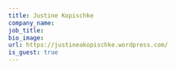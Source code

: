 ```yaml
---
title: Justine Kopischke
company_name:
job_title:
bio_image:
url: https://justineakopischke.wordpress.com/
is_guest: true
---
```

